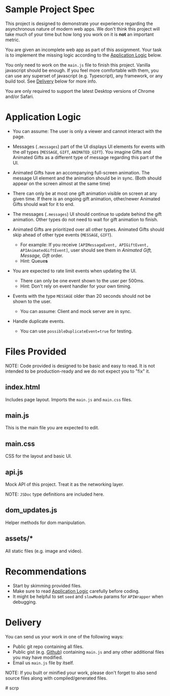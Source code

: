 
# Sample Project Spec

This project is designed to demonstrate your experience regarding the asynchronous nature of modern web apps. We don't think this project will take much of your time but how long you work on it is **not** an important metric.

You are given an incomplete web app as part of this assignment. Your task is to implement the missing logic according to the [Application Logic](#Application-Logic) below.

You only need to work on the `main.js` file to finish this project. Vanilla javascript should be enough. If you feel more comfortable with them, you can use any superset of javascript (e.g. Typescript), any framework, or any build tool. See [Delivery](#Delivery) below for more info.

You are only required to support the latest Desktop versions of Chrome and/or Safari.


# Application Logic

- You can assume: The user is only a viewer and cannot interact with the page.

- Messages (`.messages`) part of the UI displays UI elements for events with the *all* types (`MESSAGE`, `GIFT`, `ANIMATED_GIFT`). You imagine Gifts and Animated Gifts as a different type of message regarding this part of the UI.

- Animated Gifts have an accompanying full-screen animation. The message UI element and the animation should be in sync. (Both should appear on the screen almost at the same time)

- There can only be at most one gift animation visible on screen at any given time. If there is an ongoing gift animation, other/newer Animated Gifts should wait for it to end.

- The messages (`.messages`) UI should continue to update behind the gift animation. Other types do not need to wait for gift animation to finish.

- Animated Gifts are prioritized over all other types. Animated Gifts should skip ahead of other type events (`MESSAGE`, `GIFT`).
  - For example: If you receive `[APIMessageEvent, APIGiftEvent, APIAnimatedGiftEvent]`, user should see them in *Animated Gift, Message, Gift* order.
  - Hint: Queue**s**

- You are expected to rate limit events when updating the UI.
  - There can only be one event shown to the user per 500ms.
  - Hint: Don't rely on event handler for your own timing.

- Events with the type `MESSAGE` older than 20 seconds should not be shown to the user.
  - You can assume: Client and mock server are in sync.

- Handle duplicate events.
  - You can use `possibleDuplicateEvent=true` for testing.


# Files Provided

NOTE: Code provided is designed to be basic and easy to read. It is not intended to be production-ready and we do not expect you to "fix" it.

## index.html

Includes page layout. Imports the `main.js` and `main.css` files.

## main.js

This is the main file you are expected to edit.

## main.css

CSS for the layout and basic UI.

## api.js

Mock API of this project. Treat it as the networking layer.

NOTE: `JSDoc` type definitions are included here.

## dom_updates.js

Helper methods for dom manipulation.

## assets/*

All static files (e.g. image and video).


# Recommendations

- Start by skimming provided files.
- Make sure to read [Application Logic](#Application-Logic) carefully before coding.
- It might be helpful to set `seed` and `slowMode` params for `APIWrapper` when debugging.


# Delivery

You can send us your work in one of the following ways:

- Public git repo containing all files.
- Public gist (e.g. [Github](https://gist.github.com/)) containing `main.js` and any other additional files you may have modified.
- Email us `main.js` file by itself.

NOTE: If you built or minified your work, please don't forget to also send source files along with compiled/generated files.

#   s c r p  
 